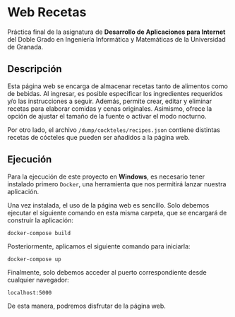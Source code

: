 # Web Recetas

Práctica final de la asignatura de **Desarrollo de Aplicaciones para Internet** del Doble Grado en Ingeniería Informática y Matemáticas de la Universidad de Granada.

## Descripción

Esta página web se encarga de almacenar recetas tanto de alimentos como de bebidas. Al ingresar, es posible especificar los ingredientes requeridos y/o las instrucciones a seguir. Además, permite crear, editar y eliminar recetas para elaborar comidas y cenas originales. Asimismo, ofrece la opción de ajustar el tamaño de la fuente o activar el modo nocturno.

Por otro lado, el archivo ``/dump/cockteles/recipes.json`` contiene distintas recetas de cócteles que pueden ser añadidos a la página web.

## Ejecución

Para la ejecución de este proyecto en **Windows**, es necesario tener instalado primero ``Docker``, una herramienta que nos permitirá lanzar nuestra aplicación.

Una vez instalada, el uso de la página web es sencillo. Solo debemos ejecutar el siguiente comando en esta misma carpeta, que se encargará de construir la aplicación:

``docker-compose build``

Posteriormente, aplicamos el siguiente comando para iniciarla:

``docker-compose up``

Finalmente, solo debemos acceder al puerto correspondiente desde cualquier navegador:

``localhost:5000``

De esta manera, podremos disfrutar de la página web.
